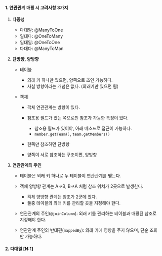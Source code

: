 
#### 1. 연관관계 매핑 시 고려사항 3가지

1. **다중성** 
	 - 다대일: @ManyToOne 
	 - 일대다: @OneToMany 
	 - 일대일: @OneToOne 
	 - 다대다: @ManyToMan

2. **단방향, 양방향** 
	- 테이블
		- 외래 키 하나만 있으면, 양쪽으로 조인 가능하다.
		- 사실 방향이라는 개념은 없다. (외래키만 있으면 됨)

	- 객체
		- 객체 연관관계는 방향이 있다.
		- 참조용 필드가 있는 쪽으로만 참조가 가능한 특징이 있다. 
			- 참조용 필드가 있어야,  아래 메소드로 접근이 가능하다.
			- `member.getTeam()`, `team.getMembers()`
		
		- 한쪽만 참조하면 단방향
		- 양쪽이 서로 참조하는 구조이면, 양방향

3. **연관관계의 주인**
	 - 테이블은 외래 키 하나로 두 테이블이 연관관계를 맺는다.
	 - 객체 양방향 관계는 A->B, B->A 처럼 참조 위치가 2곳으로 발생한다.
		 - 객체 양방향 관계는 참조가 2군데 있다.
		 - 둘중 테이블의 외래 키를 관리할 곳을 지정해야 한다.

	 - 연관관계의 주인(`@joinColumn`): 외래 키를 관리하는 테이블과 매핑된 참조로 지정해야 한다.
	 - 연관관계 주인의 반대편(`mappedBy`): 외래 키에 영향을 주지 않으며, 단순 조회만 가능하다.


#### 2. 다대일 [N:1]
